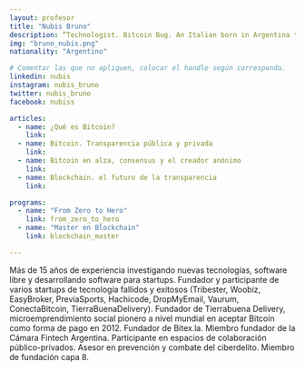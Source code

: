 ```yaml
---
layout: profesor
title: "Nubis Bruno"
description: “Technologist. Bitcoin Bug. An Italian born in Argentina that lives in Spain and likes Singapore and Hong Kong too.“
img: "bruno_nubis.png"
nationality: "Argentino"

# Comentar las que no apliquen, colocar el handle según corresponda.
linkedin: nubis
instagram: nubis_bruno
twitter: nubis_bruno
facebook: nubiss

articles:
  - name: ¿Qué es Bitcoin?
    link:
  - name: Bitcoin. Transparencia pública y privada
    link:
  - name: Bitcoin en alza, consensus y el creador anónimo
    link:
  - name: Blockchain. el futuro de la transparencia
    link:

programs:
  - name: "From Zero to Hero"
    link: from_zero_to_hero
  - name: "Master en Blockchain"
    link: blockchain_master

---
```



Más de 15 años de experiencia investigando nuevas tecnologías, software libre y
desarrollando software para startups. Fundador y participante de varios
startups de tecnología fallidos y exitosos (Tribester, Woobiz, EasyBroker,
PreviaSports, Hachicode, DropMyEmail, Vaurum, ConectaBitcoin,
TierraBuenaDelivery). Fundador de Tierrabuena Delivery, microemprendimiento
social pionero a nivel mundial en aceptar Bitcoin como forma de pago en 2012.
Fundador de Bitex.la. Miembro fundador de la Cámara Fintech Argentina.
Participante en espacios de colaboración público-privados. Asesor en prevención
y combate del ciberdelito. Miembro de fundación capa 8.

